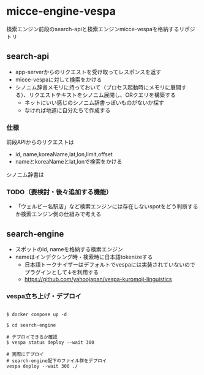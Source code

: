 # micce-engine-vespa

検索エンジン前段のsearch-apiと検索エンジンmicce-vespaを格納するリポジトリ

## search-api

- app-serverからのリクエストを受け取ってレスポンスを返す
- micce-vespaに対して検索をかける
- シノニム辞書メモリに持っておいて（プロセス起動時にメモリに展開する）、リクエストテキストをシノニム展開し、ORクエリを構築する
  - ネットにいい感じのシノニム辞書っぽいものがないか探す
  - なければ地道に自分たちで作成する

### 仕様

前段APIからのリクエストは
- id, name,koreaName,lat,lon,limit,offset
- nameとkoreaNameとlat,lonで検索をかける

シノニム辞書は

### TODO（要検討・後々追加する機能）
- 「ウェルビー名駅店」など検索エンジンには存在しないspotをどう判断するか検索エンジン側の仕組みで考える


## search-engine
- スポットのid, nameを格納する検索エンジン
- nameはインデクシング時・検索時に日本語tokenizeする
  - 日本語トークナイザーはデフォルトでvespaには実装されていないのでプラグインとして↓を利用する
  - https://github.com/yahoojapan/vespa-kuromoji-linguistics

### vespa立ち上げ・デプロイ

```shell

$ docker compose up -d

$ cd search-engine

# デプロイできるか確認
$ vespa status deploy --wait 300

# 実際にデプロイ
# search-engine配下のファイル群をデプロイ
vespa deploy --wait 300 ./
```